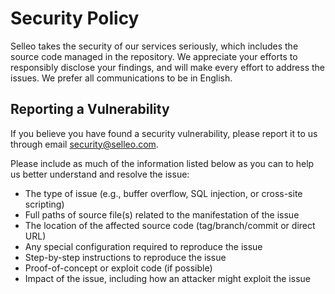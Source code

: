 # Security Policy

Selleo takes the security of our services seriously, which includes the source code managed in the repository.
We appreciate your efforts to responsibly disclose your findings, and will make every effort to address the issues.
We prefer all communications to be in English.

## Reporting a Vulnerability

If you believe you have found a security vulnerability, please report it to us through email [security@selleo.com](mailto:security@selleo.com). 

Please include as much of the information listed below as you can to help us better understand and resolve the issue:

- The type of issue (e.g., buffer overflow, SQL injection, or cross-site scripting)
- Full paths of source file(s) related to the manifestation of the issue
- The location of the affected source code (tag/branch/commit or direct URL)
- Any special configuration required to reproduce the issue
- Step-by-step instructions to reproduce the issue
- Proof-of-concept or exploit code (if possible)
- Impact of the issue, including how an attacker might exploit the issue
